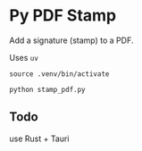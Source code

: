 # Py PDF Stamp

Add a signature (stamp) to a PDF.

Uses `uv`

```
source .venv/bin/activate

python stamp_pdf.py
```

## Todo
use Rust + Tauri
